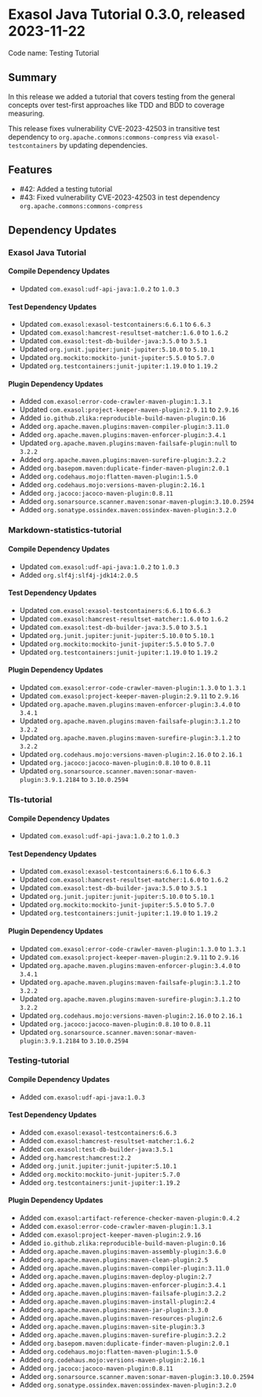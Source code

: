 # Exasol Java Tutorial 0.3.0, released 2023-11-22

Code name: Testing Tutorial

## Summary

In this release we added a tutorial that covers testing from the general concepts over test-first approaches like TDD and BDD to coverage measuring.

This release fixes vulnerability CVE-2023-42503 in transitive test dependency to `org.apache.commons:commons-compress` via `exasol-testcontainers` by updating dependencies.

## Features

* #42: Added a testing tutorial
* #43: Fixed vulnerability CVE-2023-42503 in test dependency `org.apache.commons:commons-compress`

## Dependency Updates

### Exasol Java Tutorial

#### Compile Dependency Updates

* Updated `com.exasol:udf-api-java:1.0.2` to `1.0.3`

#### Test Dependency Updates

* Updated `com.exasol:exasol-testcontainers:6.6.1` to `6.6.3`
* Updated `com.exasol:hamcrest-resultset-matcher:1.6.0` to `1.6.2`
* Updated `com.exasol:test-db-builder-java:3.5.0` to `3.5.1`
* Updated `org.junit.jupiter:junit-jupiter:5.10.0` to `5.10.1`
* Updated `org.mockito:mockito-junit-jupiter:5.5.0` to `5.7.0`
* Updated `org.testcontainers:junit-jupiter:1.19.0` to `1.19.2`

#### Plugin Dependency Updates

* Added `com.exasol:error-code-crawler-maven-plugin:1.3.1`
* Updated `com.exasol:project-keeper-maven-plugin:2.9.11` to `2.9.16`
* Added `io.github.zlika:reproducible-build-maven-plugin:0.16`
* Added `org.apache.maven.plugins:maven-compiler-plugin:3.11.0`
* Added `org.apache.maven.plugins:maven-enforcer-plugin:3.4.1`
* Updated `org.apache.maven.plugins:maven-failsafe-plugin:null` to `3.2.2`
* Added `org.apache.maven.plugins:maven-surefire-plugin:3.2.2`
* Added `org.basepom.maven:duplicate-finder-maven-plugin:2.0.1`
* Added `org.codehaus.mojo:flatten-maven-plugin:1.5.0`
* Added `org.codehaus.mojo:versions-maven-plugin:2.16.1`
* Added `org.jacoco:jacoco-maven-plugin:0.8.11`
* Added `org.sonarsource.scanner.maven:sonar-maven-plugin:3.10.0.2594`
* Added `org.sonatype.ossindex.maven:ossindex-maven-plugin:3.2.0`

### Markdown-statistics-tutorial

#### Compile Dependency Updates

* Updated `com.exasol:udf-api-java:1.0.2` to `1.0.3`
* Added `org.slf4j:slf4j-jdk14:2.0.5`

#### Test Dependency Updates

* Updated `com.exasol:exasol-testcontainers:6.6.1` to `6.6.3`
* Updated `com.exasol:hamcrest-resultset-matcher:1.6.0` to `1.6.2`
* Updated `com.exasol:test-db-builder-java:3.5.0` to `3.5.1`
* Updated `org.junit.jupiter:junit-jupiter:5.10.0` to `5.10.1`
* Updated `org.mockito:mockito-junit-jupiter:5.5.0` to `5.7.0`
* Updated `org.testcontainers:junit-jupiter:1.19.0` to `1.19.2`

#### Plugin Dependency Updates

* Updated `com.exasol:error-code-crawler-maven-plugin:1.3.0` to `1.3.1`
* Updated `com.exasol:project-keeper-maven-plugin:2.9.11` to `2.9.16`
* Updated `org.apache.maven.plugins:maven-enforcer-plugin:3.4.0` to `3.4.1`
* Updated `org.apache.maven.plugins:maven-failsafe-plugin:3.1.2` to `3.2.2`
* Updated `org.apache.maven.plugins:maven-surefire-plugin:3.1.2` to `3.2.2`
* Updated `org.codehaus.mojo:versions-maven-plugin:2.16.0` to `2.16.1`
* Updated `org.jacoco:jacoco-maven-plugin:0.8.10` to `0.8.11`
* Updated `org.sonarsource.scanner.maven:sonar-maven-plugin:3.9.1.2184` to `3.10.0.2594`

### Tls-tutorial

#### Compile Dependency Updates

* Updated `com.exasol:udf-api-java:1.0.2` to `1.0.3`

#### Test Dependency Updates

* Updated `com.exasol:exasol-testcontainers:6.6.1` to `6.6.3`
* Updated `com.exasol:hamcrest-resultset-matcher:1.6.0` to `1.6.2`
* Updated `com.exasol:test-db-builder-java:3.5.0` to `3.5.1`
* Updated `org.junit.jupiter:junit-jupiter:5.10.0` to `5.10.1`
* Updated `org.mockito:mockito-junit-jupiter:5.5.0` to `5.7.0`
* Updated `org.testcontainers:junit-jupiter:1.19.0` to `1.19.2`

#### Plugin Dependency Updates

* Updated `com.exasol:error-code-crawler-maven-plugin:1.3.0` to `1.3.1`
* Updated `com.exasol:project-keeper-maven-plugin:2.9.11` to `2.9.16`
* Updated `org.apache.maven.plugins:maven-enforcer-plugin:3.4.0` to `3.4.1`
* Updated `org.apache.maven.plugins:maven-failsafe-plugin:3.1.2` to `3.2.2`
* Updated `org.apache.maven.plugins:maven-surefire-plugin:3.1.2` to `3.2.2`
* Updated `org.codehaus.mojo:versions-maven-plugin:2.16.0` to `2.16.1`
* Updated `org.jacoco:jacoco-maven-plugin:0.8.10` to `0.8.11`
* Updated `org.sonarsource.scanner.maven:sonar-maven-plugin:3.9.1.2184` to `3.10.0.2594`

### Testing-tutorial

#### Compile Dependency Updates

* Added `com.exasol:udf-api-java:1.0.3`

#### Test Dependency Updates

* Added `com.exasol:exasol-testcontainers:6.6.3`
* Added `com.exasol:hamcrest-resultset-matcher:1.6.2`
* Added `com.exasol:test-db-builder-java:3.5.1`
* Added `org.hamcrest:hamcrest:2.2`
* Added `org.junit.jupiter:junit-jupiter:5.10.1`
* Added `org.mockito:mockito-junit-jupiter:5.7.0`
* Added `org.testcontainers:junit-jupiter:1.19.2`

#### Plugin Dependency Updates

* Added `com.exasol:artifact-reference-checker-maven-plugin:0.4.2`
* Added `com.exasol:error-code-crawler-maven-plugin:1.3.1`
* Added `com.exasol:project-keeper-maven-plugin:2.9.16`
* Added `io.github.zlika:reproducible-build-maven-plugin:0.16`
* Added `org.apache.maven.plugins:maven-assembly-plugin:3.6.0`
* Added `org.apache.maven.plugins:maven-clean-plugin:2.5`
* Added `org.apache.maven.plugins:maven-compiler-plugin:3.11.0`
* Added `org.apache.maven.plugins:maven-deploy-plugin:2.7`
* Added `org.apache.maven.plugins:maven-enforcer-plugin:3.4.1`
* Added `org.apache.maven.plugins:maven-failsafe-plugin:3.2.2`
* Added `org.apache.maven.plugins:maven-install-plugin:2.4`
* Added `org.apache.maven.plugins:maven-jar-plugin:3.3.0`
* Added `org.apache.maven.plugins:maven-resources-plugin:2.6`
* Added `org.apache.maven.plugins:maven-site-plugin:3.3`
* Added `org.apache.maven.plugins:maven-surefire-plugin:3.2.2`
* Added `org.basepom.maven:duplicate-finder-maven-plugin:2.0.1`
* Added `org.codehaus.mojo:flatten-maven-plugin:1.5.0`
* Added `org.codehaus.mojo:versions-maven-plugin:2.16.1`
* Added `org.jacoco:jacoco-maven-plugin:0.8.11`
* Added `org.sonarsource.scanner.maven:sonar-maven-plugin:3.10.0.2594`
* Added `org.sonatype.ossindex.maven:ossindex-maven-plugin:3.2.0`
